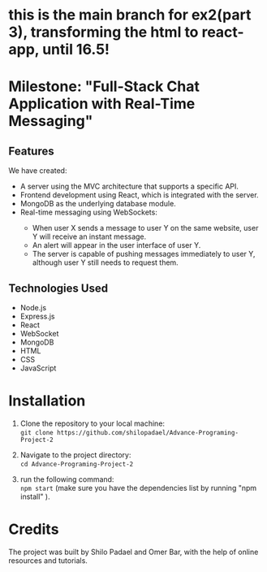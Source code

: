 
<h1>this is the main branch for ex2(part 3), transforming the html to react-app, until 16.5!</h1>

<h1>Milestone: "Full-Stack Chat Application with Real-Time Messaging"</h1>

<h2>Features</h2>
<p>We have created:</p>
<ul>
  <li>A server using the MVC architecture that supports a specific API.</li>
  <li>Frontend development using React, which is integrated with the server.</li>
  <li>MongoDB as the underlying database module.</li>
  <li>Real-time messaging using WebSockets:</li>
  <ul>
    <li>When user X sends a message to user Y on the same website, user Y will receive an instant message.</li>
    <li>An alert will appear in the user interface of user Y.</li>
    <li>The server is capable of pushing messages immediately to user Y, although user Y still needs to request them.</li>
  </ul>
</ul>

<h2>Technologies Used</h2>

<ul>
  <li>Node.js</li>
  <li>Express.js</li>
  <li>React</li>
  <li>WebSocket</li>
  <li>MongoDB</li>
  <li>HTML</li>
  <li>CSS</li>
  <li>JavaScript</li>
</ul>


<h1>Installation</h1>
<ol>
	<li>Clone the repository to your local machine:
	<br><code>git clone https://github.com/shilopadael/Advance-Programing-Project-2</code>
	</li>
</ol>
	
<ol start="2">
	<li>Navigate to the project directory:<br>
		<code>cd Advance-Programing-Project-2</code>
	</li>
</ol>
	
<ol start="3">
	<li>run the following command:<br>
		<code>npm start</code>
		(make sure you have the dependencies list by running "npm install" ).
	</li>
</ol>
	
<h1>Credits</h1>
<p>The project was built by Shilo Padael and Omer Bar, with the help of online resources and tutorials.</p>

